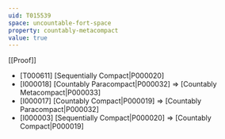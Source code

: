 ```yaml
---
uid: T015539
space: uncountable-fort-space
property: countably-metacompact
value: true
---
```

[[Proof]]

* [T000611] [Sequentially Compact|P000020]
* [I000018] [Countably Paracompact|P000032] => [Countably Metacompact|P000033]
* [I000017] [Countably Compact|P000019] => [Countably Paracompact|P000032]
* [I000003] [Sequentially Compact|P000020] => [Countably Compact|P000019]

